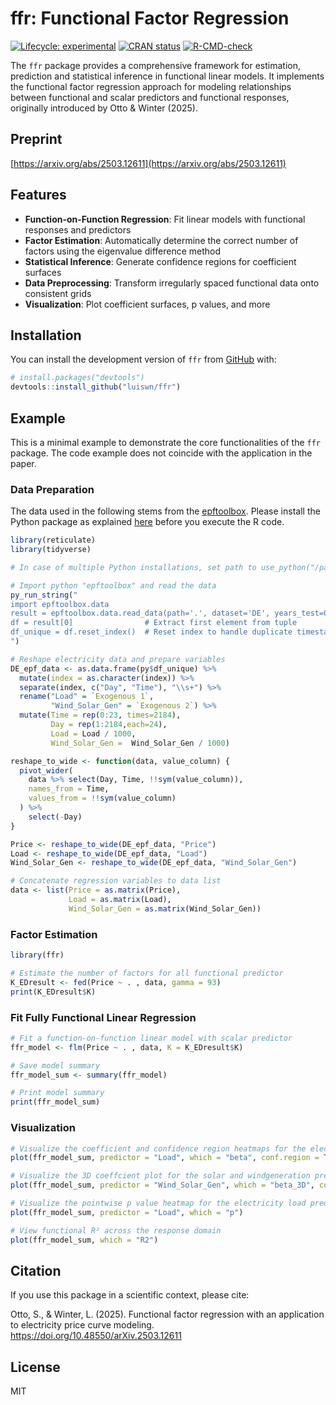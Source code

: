
# ffr: Functional Factor Regression

<!-- badges: start -->
[![Lifecycle: experimental](https://img.shields.io/badge/lifecycle-experimental-orange.svg)](https://lifecycle.r-lib.org/articles/stages.html#experimental)
[![CRAN status](https://www.r-pkg.org/badges/version/ffr)](https://CRAN.R-project.org/package=ffr)
[![R-CMD-check](https://github.com/luiswn/ffr/actions/workflows/R-CMD-check.yaml/badge.svg)](https://github.com/luiswn/ffr/actions)
<!-- badges: end -->

The `ffr` package provides a comprehensive framework for estimation, prediction and statistical inference in functional linear models. It implements the functional factor regression approach for modeling relationships between functional and scalar predictors and functional responses, originally introduced by Otto & Winter (2025).

## Preprint

[https://arxiv.org/abs/2503.12611](https://arxiv.org/abs/2503.12611)

## Features

- **Function-on-Function Regression**: Fit linear models with functional responses and predictors
- **Factor Estimation**: Automatically determine the correct number of factors using the eigenvalue difference method
- **Statistical Inference**: Generate confidence regions for coefficient surfaces
- **Data Preprocessing**: Transform irregularly spaced functional data onto consistent grids
- **Visualization**: Plot coefficient surfaces, p values, and more

## Installation

You can install the development version of `ffr` from [GitHub](https://github.com/) with:

``` r
# install.packages("devtools")
devtools::install_github("luiswn/ffr")
```

## Example

This is a minimal example to demonstrate the core functionalities of the `ffr` package. The code example does not coincide with the application in the paper.

### Data Preparation

The data used in the following stems from the [epftoolbox](https://epftoolbox.readthedocs.io/en/latest/index.html). Please install the Python package as explained [here](https://epftoolbox.readthedocs.io/en/latest/modules/started.html#installation) before you execute the R code.

``` r
library(reticulate)
library(tidyverse)

# In case of multiple Python installations, set path to use_python("/path/to/python/epftoolbox")

# Import python "epftoolbox" and read the data
py_run_string("
import epftoolbox.data
result = epftoolbox.data.read_data(path='.', dataset='DE', years_test=0)
df = result[0]                # Extract first element from tuple
df_unique = df.reset_index()  # Reset index to handle duplicate timestamps
")

# Reshape electricity data and prepare variables
DE_epf_data <- as.data.frame(py$df_unique) %>%
  mutate(index = as.character(index)) %>%
  separate(index, c("Day", "Time"), "\\s+") %>%
  rename("Load" = `Exogenous 1`,
         "Wind_Solar_Gen" = `Exogenous 2`) %>%
  mutate(Time = rep(0:23, times=2184),
         Day = rep(1:2184,each=24),
         Load = Load / 1000,
         Wind_Solar_Gen =  Wind_Solar_Gen / 1000)

reshape_to_wide <- function(data, value_column) {
  pivot_wider(
    data %>% select(Day, Time, !!sym(value_column)),
    names_from = Time,
    values_from = !!sym(value_column)
  ) %>%
    select(-Day)
}

Price <- reshape_to_wide(DE_epf_data, "Price")
Load <- reshape_to_wide(DE_epf_data, "Load")
Wind_Solar_Gen <- reshape_to_wide(DE_epf_data, "Wind_Solar_Gen")

# Concatenate regression variables to data list
data <- list(Price = as.matrix(Price), 
             Load = as.matrix(Load), 
             Wind_Solar_Gen = as.matrix(Wind_Solar_Gen))
```
### Factor Estimation

``` r
library(ffr)

# Estimate the number of factors for all functional predictor
K_EDresult <- fed(Price ~ . , data, gamma = 93)
print(K_EDresult$K)

```

### Fit Fully Functional Linear Regression

``` r
# Fit a function-on-function linear model with scalar predictor
ffr_model <- flm(Price ~ . , data, K = K_EDresult$K)

# Save model summary
ffr_model_sum <- summary(ffr_model)

# Print model summary
print(ffr_model_sum)

```

### Visualization

``` r
# Visualize the coefficient and confidence region heatmaps for the electricity load predictor
plot(ffr_model_sum, predictor = "Load", which = "beta", conf.region = TRUE)

# Visualize the 3D coeffcient plot for the solar and windgeneration predictor
plot(ffr_model_sum, predictor = "Wind_Solar_Gen", which = "beta_3D", conf.region = FALSE)

# Visualize the pointwise p value heatmap for the electricity load predictor
plot(ffr_model_sum, predictor = "Load", which = "p")

# View functional R² across the response domain
plot(ffr_model_sum, which = "R2")

```

## Citation

If you use this package in a scientific context, please cite:

Otto, S., & Winter, L. (2025). Functional factor regression with an application to electricity price curve modeling. https://doi.org/10.48550/arXiv.2503.12611

## License

MIT
